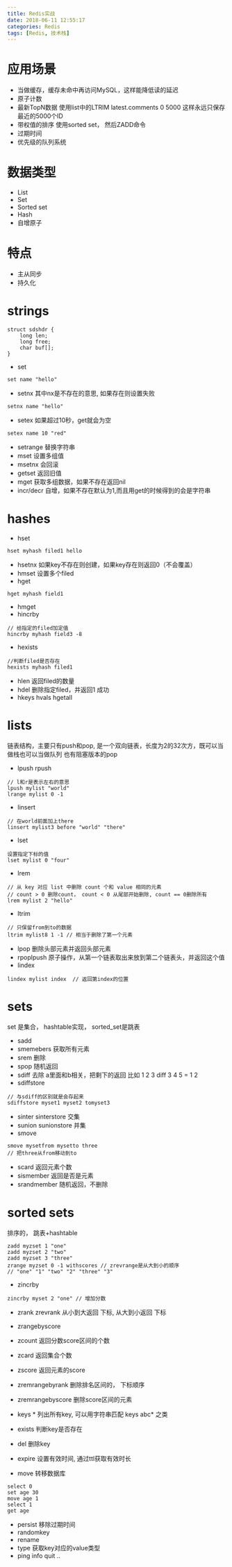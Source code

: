 ```yaml
---
title: Redis实战
date: 2018-06-11 12:55:17
categories: Redis
tags: [Redis, 技术栈]
---
```

# 应用场景
* 当做缓存，缓存未命中再访问MySQL，这样能降低读的延迟
* 原子计数
* 最新TopN数据
使用list中的LTRIM latest.comments 0 5000 这样永远只保存最近的5000个ID
* 带权值的排序
使用sorted set， 然后ZADD命令
* 过期时间
* 优先级的队列系统

# 数据类型
* List
* Set
* Sorted set
* Hash
* 自增原子
# 特点
* 主从同步
* 持久化
# strings
```
struct sdshdr {
    long len;
    long free;
    char buf[];
}
```
* set
```
set name "hello"
```
* setnx
其中nx是不存在的意思, 如果存在则设置失败
```
setnx name "hello"
```
* setex
如果超过10秒，get就会为空
```
setex name 10 "red"
```
* setrange
替换字符串
* mset 
设置多组值
* msetnx
会回滚
* getset
返回旧值
* mget
获取多组数据，如果不存在返回nil
* incr/decr
自增，如果不存在默认为1,而且用get的时候得到的会是字符串
# hashes
* hset
```
hset myhash filed1 hello
```
* hsetnx
如果key不存在则创建，如果key存在则返回0（不会覆盖）
* hmset
设置多个filed
* hget
```
hget myhash field1
```
* hmget
* hincrby
```
// 给指定的filed加定值
hincrby myhash field3 -8
```
* hexists
```
//判断filed是否存在
hexists myhash filed1
``` 
* hlen 
返回filed的数量
* hdel
删除指定filed，并返回1 成功
* hkeys hvals hgetall
# lists
链表结构，主要只有push和pop, 是一个双向链表，长度为2的32次方，既可以当做栈也可以当做队列
也有阻塞版本的pop
* lpush rpush
```
// l和r是表示左右的意思
lpush mylist "world"
lrange mylist 0 -1
```
* linsert
```
// 在world前面加上there
linsert mylist3 before "world" "there"
```
* lset
```
设置指定下标的值
lset mylist 0 "four"
```
* lrem
```
// 从 key 对应 list 中删除 count 个和 value 相同的元素
// count > 0 删除count， count < 0 从尾部开始删除, count == 0删除所有
lrem mylist 2 "hello"
```
* ltrim
```
// 只保留from到to的数据
ltrim mylist8 1 -1 // 相当于删除了第一个元素
```
* lpop
删除头部元素并返回头部元素
* rpoplpush
原子操作，从第一个链表取出来放到第二个链表头，并返回这个值
* lindex 
```
lindex mylist index  // 返回第index的位置
```
# sets
set 是集合， hashtable实现， sorted_set是跳表
* sadd
* smemebers
获取所有元素
* srem
删除
* spop
随机返回
* sdiff
去除 a里面和b相关，把剩下的返回
比如  1 2 3 diff 3 4 5 =  1 2
* sdiffstore
```
// 与sdiff的区别就是会存起来
sdiffstore myset1 myset2 tomyset3
``` 
* sinter sinterstore
交集
* sunion sunionstore
并集
* smove
```
smove mysetfrom mysetto three
// 把three从from移动到to
```
* scard
返回元素个数
* sismember
返回是否是元素
* srandmember 
随机返回，不删除
# sorted sets
排序的， 跳表+hashtable
```
zadd myzset 1 "one"
zadd myzset 2 "two"
zadd myzset 3 "three"
zrange myzset 0 -1 withscores // zrevrange是从大到小的顺序
// "one" "1" "two" "2" "three" "3"
```
* zincrby
```
zincrby myset 2 "one" // 增加分数
```
* zrank zrevrank
从小到大返回 下标, 从大到小返回 下标
* zrangebyscore
* zcount 
返回分数score区间的个数
* zcard
返回集合个数
* zscore 
返回元素的score
* zremrangebyrank
删除排名区间的， 下标顺序
* zremrangebyscore 
删除score区间的元素

* keys *
列出所有key, 可以用字符串匹配 keys abc* 之类
* exists
判断key是否存在
* del 
删除key
* expire 
设置有效时间, 通过ttl获取有效时长
* move 
转移数据库
```
select 0
set age 30
move age 1
select 1
get age
```
* persist
移除过期时间
* randomkey
* rename
* type
获取key对应的value类型
* ping  info  quit ..

